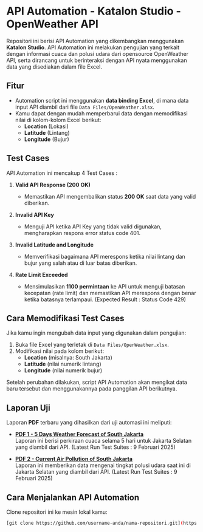 # API Automation - Katalon Studio - OpenWeather API

Repositori ini berisi API Automation yang dikembangkan menggunakan **Katalon Studio**. API Automation ini melakukan pengujian yang terkait dengan informasi cuaca dan polusi udara dari opensource OpenWeather API, serta dirancang untuk berinteraksi dengan API nyata menggunakan data yang disediakan dalam file Excel.

## Fitur
- Automation script ini menggunakan **data binding Excel**, di mana data input API diambil dari file `Data Files/OpenWeather.xlsx`.
- Kamu dapat dengan mudah memperbarui data dengan memodifikasi nilai di kolom-kolom Excel berikut:
    - **Location** (Lokasi)
    - **Latitude** (Lintang)
    - **Longitude** (Bujur)

## Test Cases

API Automation ini mencakup 4 Test Cases :

1. **Valid API Response (200 OK)**  
   - Memastikan API mengembalikan status **200 OK** saat data yang valid diberikan.

2. **Invalid API Key**  
   - Menguji API ketika API Key yang tidak valid digunakan, mengharapkan respons error status code 401.

3. **Invalid Latitude and Longitude**  
   - Memverifikasi bagaimana API merespons ketika nilai lintang dan bujur yang salah atau di luar batas diberikan.

4. **Rate Limit Exceeded**  
   - Mensimulasikan **1100 permintaan** ke API untuk menguji batasan kecepatan (rate limit) dan memastikan API merespons dengan benar ketika batasnya terlampaui. (Expected Result : Status Code 429)

## Cara Memodifikasi Test Cases

Jika kamu ingin mengubah data input yang digunakan dalam pengujian:

1. Buka file Excel yang terletak di `Data Files/OpenWeather.xlsx`.
2. Modifikasi nilai pada kolom berikut:
   - **Location** (misalnya: South Jakarta)
   - **Latitude** (nilai numerik lintang)
   - **Longitude** (nilai numerik bujur)

Setelah perubahan dilakukan, script API Automation akan mengikat data baru tersebut dan menggunakannya pada panggilan API berikutnya.

## Laporan Uji

Laporan **PDF** terbaru yang dihasilkan dari uji automasi ini meliputi:

- **[PDF 1 - 5 Days Weather Forecast of South Jakarta](https://drive.google.com/file/d/1MWnY6OE0PcZYcOLsZm8xzyiq0tiqq5YO/view?usp=sharing)**  
  Laporan ini berisi perkiraan cuaca selama 5 hari untuk Jakarta Selatan yang diambil dari API. (Latest Run Test Suites : 9 Februari 2025)

- **[PDF 2 - Current Air Pollution of South Jakarta](https://drive.google.com/file/d/1hoz8YiujWO5rQV-S8fCukK3PKqNA63cE/view?usp=sharing)**  
  Laporan ini memberikan data mengenai tingkat polusi udara saat ini di Jakarta Selatan yang diambil dari API. (Latest Run Test Suites : 9 Februari 2025)

## Cara Menjalankan API Automation
Clone repositori ini ke mesin lokal kamu:
   ```bash
   [git clone https://github.com/username-anda/nama-repositori.git](https://github.com/cyubimanyo/OpenWeatherAPI.git)
